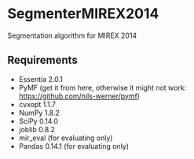 SegmenterMIREX2014
==================

Segmentation algorithm for MIREX 2014

Requirements
------------

* Essentia 2.0.1
* PyMF (get it from here, otherwise it might not work: https://github.com/nils-werner/pymf)
* cvxopt 1.1.7
* NumPy 1.8.2
* SciPy 0.14.0
* joblib 0.8.2
* mir_eval (for evaluating only)
* Pandas 0.14.1 (for evaluating only)
